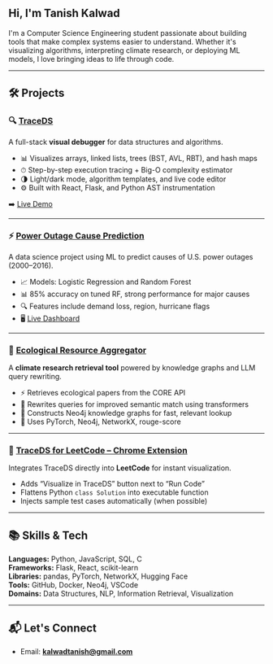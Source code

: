 ## Hi, I'm Tanish Kalwad

I'm a Computer Science Engineering student passionate about building tools that make complex systems easier to understand. Whether it's visualizing algorithms, interpreting climate research, or deploying ML models, I love bringing ideas to life through code.

---

## 🛠️ Projects

### 🔍 [TraceDS](https://traceds-frontend.onrender.com/)
A full-stack **visual debugger** for data structures and algorithms.

- 📊 Visualizes arrays, linked lists, trees (BST, AVL, RBT), and hash maps
- ⏱ Step-by-step execution tracing + Big-O complexity estimator
- 🌗 Light/dark mode, algorithm templates, and live code editor
- ⚙️ Built with React, Flask, and Python AST instrumentation

➡️ [Live Demo](https://traceds-frontend.onrender.com)

---

### ⚡ [Power Outage Cause Prediction](https://kalwad.github.io/power-outage-analysis/)
A data science project using ML to predict causes of U.S. power outages (2000–2016).

- 📈 Models: Logistic Regression and Random Forest
- 📊 85% accuracy on tuned RF, strong performance for major causes
- 🔍 Features include demand loss, region, hurricane flags
- 🖥️ [Live Dashboard](https://kalwad.github.io/power-outage-analysis/)

---

### 🌱 [Ecological Resource Aggregator](https://github.com/kalwad/ecologoical-resource-aggregator)
A **climate research retrieval tool** powered by knowledge graphs and LLM query rewriting.

- ⚡ Retrieves ecological papers from the CORE API
- 🔁 Rewrites queries for improved semantic match using transformers
- 🧠 Constructs Neo4j knowledge graphs for fast, relevant lookup
- 🧰 Uses PyTorch, Neo4j, NetworkX, rouge-score

---

### 🧩 [TraceDS for LeetCode – Chrome Extension](https://github.com/kalwad/TraceDS-Chrome-Extension)
Integrates TraceDS directly into **LeetCode** for instant visualization.

- Adds “Visualize in TraceDS” button next to “Run Code”
- Flattens Python `class Solution` into executable function
- Injects sample test cases automatically (when possible)

---

## 📚 Skills & Tech

**Languages:** Python, JavaScript, SQL, C  
**Frameworks:** Flask, React, scikit-learn  
**Libraries:** pandas, PyTorch, NetworkX, Hugging Face  
**Tools:** GitHub, Docker, Neo4j, VSCode  
**Domains:** Data Structures, NLP, Information Retrieval, Visualization

---

## 📬 Let's Connect
- Email: **kalwadtanish@gmail.com**

<!--
**kalwad/kalwad** is a ✨ _special_ ✨ repository because its `README.md` (this file) appears on your GitHub profile.

Here are some ideas to get you started:

- 🔭 I’m currently working on ...
- 🌱 I’m currently learning ...
- 👯 I’m looking to collaborate on ...
- 🤔 I’m looking for help with ...
- 💬 Ask me about ...
- 📫 How to reach me: ...
- 😄 Pronouns: ...
- ⚡ Fun fact: ...
-->
